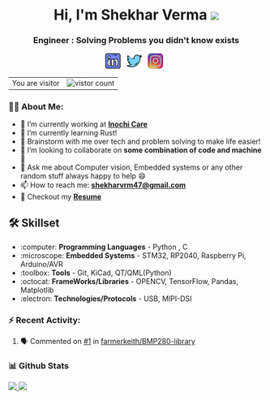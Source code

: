 <!-- Heading -->
<h1 align="center">Hi, I'm Shekhar Verma <img src="https://media.giphy.com/media/hvRJCLFzcasrR4ia7z/giphy.gif" width="25px"> </h1>
<h3 align="center">Engineer : Solving Problems you didn't know exists </h3>

<!-- Badges -->
<!-- <p align='center'>
<a href="https://visitor-badge.glitch.me/badge?page_id=shekhuverma.shekhuverma"> <img  src="https://visitor-badge.glitch.me/badge?page_id=shekhuverma.shekhuverma"> </a>
<a href="https://github.com/shekhuverma/shekhuverma" target="_blank"><img alt="GitHub hits" src="https://img.shields.io/github/last-commit/shekhuverma/shekhuverma?label=profile%20updated&style=flat-square"></a>
<a href="https://badges.frapsoft.com/os/v2/open-source.svg?v=103" target="_blank"><img alt="GitHub hits" src="https://badges.frapsoft.com/os/v2/open-source.svg?v=103"></a>
<a href="https://img.shields.io/badge/PRs-welcome-brightgreen.svg?style=flat&logo=github" target="_blank"><img alt="GitHub hits" src="https://img.shields.io/badge/PRs-welcome-brightgreen.svg?style=flat&logo=github"></a>
</p> -->

<!-- Connect icons -->
<p align='center'>
<a href="https://www.linkedin.com/in/shekhar-verma-626887137" target="_blank"><img height="30" src="https://raw.githubusercontent.com/shekhuverma/shekhuverma/master/Assets/linkedin.png"></a>&nbsp;&nbsp;
<a href="https://twitter.com/shekhu_verma" target="_blank"><img height="30" src="https://raw.githubusercontent.com/shekhuverma/shekhuverma/master/Assets/twitter.png"></a>&nbsp;&nbsp;
<a href="https://www.instagram.com/shekhuverma_" target="_blank"><img height="30" src="https://raw.githubusercontent.com/shekhuverma/shekhuverma/master/Assets/instagram.png"></a>&nbsp;&nbsp;
</p>

<!-- Badges -->
<!-- <p>
<a href="https://visitor-badge.glitch.me/badge?page_id=shekhuverma.shekhuverma"> <img  src="https://visitor-badge.glitch.me/badge?page_id=shekhuverma.shekhuverma"> </a>
</p>
 -->
<table>
  <tr>
    <td>You are visitor</td>
    <td><img src="https://profile-counter.glitch.me/shekhuverma/count.svg" alt="vistor count" height="25" /></td>
  </tr>
</table>

<!-- About me -->
### :scientist: About Me:
- 🔭 I’m currently working at **[Inochi Care]**
- 🌱 I’m currently learning Rust!
- 💬 Brainstorm with me over tech and problem solving to make life easier!
- 👯 I’m looking to collaborate on **some combination of code and machine** :robot:
- 💬 Ask me about Computer vision, Embedded systems or any other random stuff always happy to help :smile:
- 📫 How to reach me: **shekharvrm47@gmail.com**
- 📝 Checkout my **[Resume]**
<!-- - 🤔 I’m looking for help with -->
<!-- - ⚡ Fun fact: -->
<!-- - 🤔 I’m looking for help with Statistics -->


<!-- ### :computer: Languages and Tools:
<p align="left"> <a href="https://www.arduino.cc/" target="_blank"> <img src="https://cdn.worldvectorlogo.com/logos/arduino-1.svg" alt="arduino" width="40" height="40"/></a>
  <a href="https://www.st.com/en/microcontrollers-microprocessors/stm32-32-bit-arm-cortex-mcus.html" target="_blank"> <img src="https://cdn.worldvectorlogo.com/logos/st-microelectronics-1.svg" alt="arduino" width="40" height="40"/> </a> 
 <a href="https://www.cprogramming.com/" target="_blank"> <img src="https://raw.githubusercontent.com/devicons/devicon/master/icons/c/c-original.svg" alt="c" width="40" height="40"/> </a> <a href="https://git-scm.com/" target="_blank"> <img src="https://www.vectorlogo.zone/logos/git-scm/git-scm-icon.svg" alt="git" width="40" height="40"/> </a> <a href="https://www.linux.org/" target="_blank"> <img src="https://raw.githubusercontent.com/devicons/devicon/master/icons/linux/linux-original.svg" alt="linux" width="40" height="40"/> </a> <a href="https://opencv.org/" target="_blank"> <img src="https://www.vectorlogo.zone/logos/opencv/opencv-icon.svg" alt="opencv" width="40" height="40"/> </a> <a href="https://www.python.org" target="_blank"> <img src="https://raw.githubusercontent.com/devicons/devicon/master/icons/python/python-original.svg" alt="python" width="40" height="40"/> </a> <a href="https://www.tensorflow.org" target="_blank"> <img src="https://www.vectorlogo.zone/logos/tensorflow/tensorflow-icon.svg" alt="tensorflow" width="40" height="40"/> </a> </p>
 -->

## :hammer_and_wrench: Skillset

<ul>
<li> :computer: <b>Programming Languages</b> -  Python , C </li>
<li> :microscope: <b>Embedded Systems</b> -  STM32, RP2040, Raspberry Pi, Arduino/AVR </li>
<li> :toolbox: <b>Tools</b> -  Git, KiCad, QT/QML(Python)</li>
<li> :octocat: <b>FrameWorks/Libraries</b> -  OPENCV, TensorFlow, Pandas, Matplotlib </li>
<li> :electron: <b>Technologies/Protocols</b> -  USB, MIPI-DSI</li>
</ul>

### :zap: Recent Activity:

<!--START_SECTION:activity-->
1. 🗣 Commented on [#1](https://github.com/farmerkeith/BMP280-library/issues/1) in [farmerkeith/BMP280-library](https://github.com/farmerkeith/BMP280-library)
<!--END_SECTION:activity-->


### 📊 Github Stats
<a href='https://github.com/shekhuverma/github-stats-transparent'>
  
  <img height="180em" src="https://github-readme-stats.vercel.app/api?username=shekhuverma&show_icons=true&hide_border=true&&count_private=true&include_all_commits=true" />
  <img height="180em" src="https://github-readme-stats.vercel.app/api/top-langs/?username=shekhuverma&exclude_repo=KNN-Image-Classification&show_icons=true&hide_border=true&layout=compact&langs_count=8"/>

</a>

<!-- Links-->
[email]: shekharvrm47@gmail.com
[twitter]: https://twitter.com/shekhu_verma
[instagram]: https://www.instagram.com/shekhuverma_
[linkedin]: https://www.linkedin.com/in/shekhar-verma-626887137
[Inochi Care]:https://www.inochihealthcare.com
[Resume]:https://drive.google.com/file/d/1lnMaPUNsXND_BFSwy26WZ-SjUK_VCZs6/view
